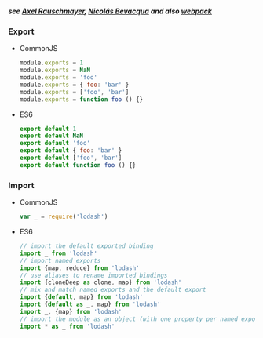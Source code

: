 ##### see [Axel Rauschmayer](http://2ality.com/2014/09/es6-modules-final.html), [Nicolás Bevacqua](https://ponyfoo.com/articles/es6-modules-in-depth#the-es6-module-system) and also [webpack](https://webpack.js.org/concepts/modules/)

### Export

- CommonJS
    ```js
    module.exports = 1
    module.exports = NaN
    module.exports = 'foo'
    module.exports = { foo: 'bar' }
    module.exports = ['foo', 'bar']
    module.exports = function foo () {}
    ```
    
- ES6
    ```js
    export default 1
    export default NaN
    export default 'foo'
    export default { foo: 'bar' }
    export default ['foo', 'bar']
    export default function foo () {}
    ```
    
### Import

- CommonJS
    ```js
    var _ = require('lodash')
    ```
    
- ES6
    ```js
    // import the default exported binding
    import _ from 'lodash'
    // import named exports
    import {map, reduce} from 'lodash'
    // use aliases to rename imported bindings
    import {cloneDeep as clone, map} from 'lodash'
    // mix and match named exports and the default export
    import {default, map} from 'lodash'
    import {default as _, map} from 'lodash'
    import _, {map} from 'lodash'
    // import the module as an object (with one property per named export)
    import * as _ from 'lodash'
    ```